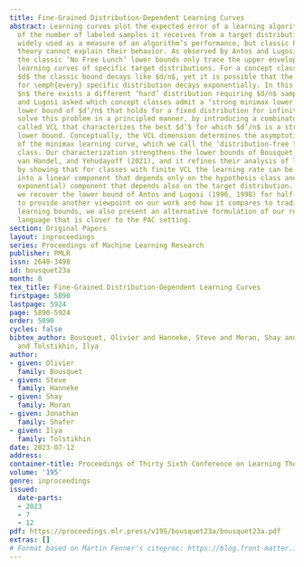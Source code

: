 ```yaml
---
title: Fine-Grained Distribution-Dependent Learning Curves
abstract: Learning curves plot the expected error of a learning algorithm as a function
  of the number of labeled samples it receives from a target distribution. They are
  widely used as a measure of an algorithm’s performance, but classic PAC learning
  theory cannot explain their behavior. As observed by Antos and Lugosi (1996, 1998),
  the classic ‘No Free Lunch’ lower bounds only trace the upper envelope above all
  learning curves of specific target distributions. For a concept class with VC dimension
  $d$ the classic bound decays like $d/n$, yet it is possible that the learning curve
  for \emph{every} specific distribution decays exponentially. In this case, for each
  $n$ there exists a different ‘hard’ distribution requiring $d/n$ samples. Antos
  and Lugosi asked which concept classes admit a ‘strong minimax lower bound’ – a
  lower bound of $d’/n$ that holds for a fixed distribution for infinitely many $n$.We
  solve this problem in a principled manner, by introducing a combinatorial dimension
  called VCL that characterizes the best $d’$ for which $d’/n$ is a strong minimax
  lower bound. Conceptually, the VCL dimension determines the asymptotic rate of decay
  of the minimax learning curve, which we call the ‘distribution-free trail’ of the
  class. Our characterization strengthens the lower bounds of Bousquet, Hanneke, Moran,
  van Handel, and Yehudayoff (2021), and it refines their analysis of learning curves,
  by showing that for classes with finite VCL the learning rate can be decomposed
  into a linear component that depends only on the hypothesis class and a faster (e.g.,
  exponential) component that depends also on the target distribution. As a corollary,
  we recover the lower bound of Antos and Lugosi (1996, 1998) for half-spaces in $\mathbb{R}^d$.Finally,
  to provide another viewpoint on our work and how it compares to traditional PAC
  learning bounds, we also present an alternative formulation of our results in a
  language that is closer to the PAC setting.
section: Original Papers
layout: inproceedings
series: Proceedings of Machine Learning Research
publisher: PMLR
issn: 2640-3498
id: bousquet23a
month: 0
tex_title: Fine-Grained Distribution-Dependent Learning Curves
firstpage: 5890
lastpage: 5924
page: 5890-5924
order: 5890
cycles: false
bibtex_author: Bousquet, Olivier and Hanneke, Steve and Moran, Shay and Shafer, Jonathan
  and Tolstikhin, Ilya
author:
- given: Olivier
  family: Bousquet
- given: Steve
  family: Hanneke
- given: Shay
  family: Moran
- given: Jonathan
  family: Shafer
- given: Ilya
  family: Tolstikhin
date: 2023-07-12
address: 
container-title: Proceedings of Thirty Sixth Conference on Learning Theory
volume: '195'
genre: inproceedings
issued:
  date-parts:
  - 2023
  - 7
  - 12
pdf: https://proceedings.mlr.press/v195/bousquet23a/bousquet23a.pdf
extras: []
# Format based on Martin Fenner's citeproc: https://blog.front-matter.io/posts/citeproc-yaml-for-bibliographies/
---
```

